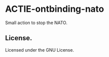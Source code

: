 # ACTIE-ontbinding-nato

Small action to stop the NATO. 

## License. 
Licensed under the GNU License. 